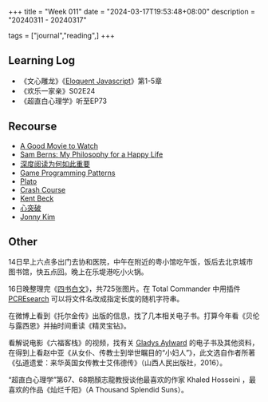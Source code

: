 +++
title = "Week 011"
date = "2024-03-17T19:53:48+08:00"
description = "20240311 - 20240317"

tags = ["journal","reading",]
+++

## Learning Log

* 《文心雕龙》《[Eloquent Javascript](https://eloquentjavascript.net/)》第1-5章
* 《欢乐一家亲》S02E24
* 《超直白心理学》听至EP73

## Recourse

* [A Good Movie to Watch](https://agoodmovietowatch.com/)
* [Sam Berns: My Philosophy for a Happy Life](https://www.ted.com/talks/sam_berns_my_philosophy_for_a_happy_life)
* [深度阅读为何如此重要](https://ouranswers.zhubai.love/posts/2380000008100859904)
* [Game Programming Patterns](http://www.gameprogrammingpatterns.com/)
* [Plato](https://www.platoedu.org/)
* [Crash Course](https://thecrashcourse.com/)
* [Kent Beck](https://tidyfirst.substack.com/)
* [心突破](https://www.dreamyourheart.org/)
* [Jonny Kim](https://en.wikipedia.org/wiki/Jonny_Kim)

## Other

14日早上六点多出门去协和医院，中午在附近的粤小馆吃午饭，饭后去北京城市图书馆，快五点回。晚上在乐堤港吃小火锅。

16日晚整理完《[四书白文](https://www.shuge.org/view/si_shu_bai_wen)》，共725张图片。在 Total Commander 中用插件 [PCREsearch](http://totalcmd.net/plugring/PCREsearch.html) 可以将文件名改成指定长度的随机字符串。

在微博上看到《托尔金传》出版的信息，找了几本相关电子书。打算今年看《贝伦与露西恩》并抽时间重读《精灵宝钻》。

看解说电影《六福客栈》的视频，找有关 [Gladys Aylward](https://en.wikipedia.org/wiki/Gladys_Aylward) 的电子书及其他资料，在得到上看赵中亚《从女仆、传教士到举世瞩目的“小妇人”》，此文选自作者所著《弘道遗爱：来华英国女传教士艾伟德传》（山西人民出版社，2016）。

“超直白心理学”第67、68期顏志龍教授谈他最喜欢的作家 Khaled Hosseini ，最喜欢的作品《灿烂千阳》（A Thousand Splendid Suns）。
